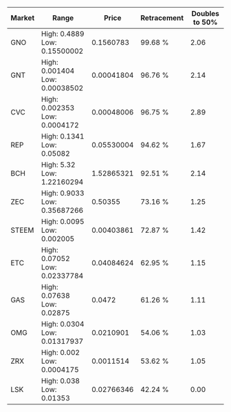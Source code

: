 | Market | Range | Price| Retracement | Doubles to 50% |
| --- | --- | --- | --- | --- |
| GNO | High: 0.4889<br />Low: 0.15500002 | 0.1560783 | 99.68 % | 2.06 |
| GNT | High: 0.001404<br />Low: 0.00038502 | 0.00041804 | 96.76 % | 2.14 |
| CVC | High: 0.002353<br />Low: 0.0004172 | 0.00048006 | 96.75 % | 2.89 |
| REP | High: 0.1341<br />Low: 0.05082 | 0.05530004 | 94.62 % | 1.67 |
| BCH | High: 5.32<br />Low: 1.22160294 | 1.52865321 | 92.51 % | 2.14 |
| ZEC | High: 0.9033<br />Low: 0.35687266 | 0.50355 | 73.16 % | 1.25 |
| STEEM | High: 0.0095<br />Low: 0.002005 | 0.00403861 | 72.87 % | 1.42 |
| ETC | High: 0.07052<br />Low: 0.02337784 | 0.04084624 | 62.95 % | 1.15 |
| GAS | High: 0.07638<br />Low: 0.02875 | 0.0472 | 61.26 % | 1.11 |
| OMG | High: 0.0304<br />Low: 0.01317937 | 0.0210901 | 54.06 % | 1.03 |
| ZRX | High: 0.002<br />Low: 0.0004175 | 0.0011514 | 53.62 % | 1.05 |
| LSK | High: 0.038<br />Low: 0.01353 | 0.02766346 | 42.24 % | 0.00 |
